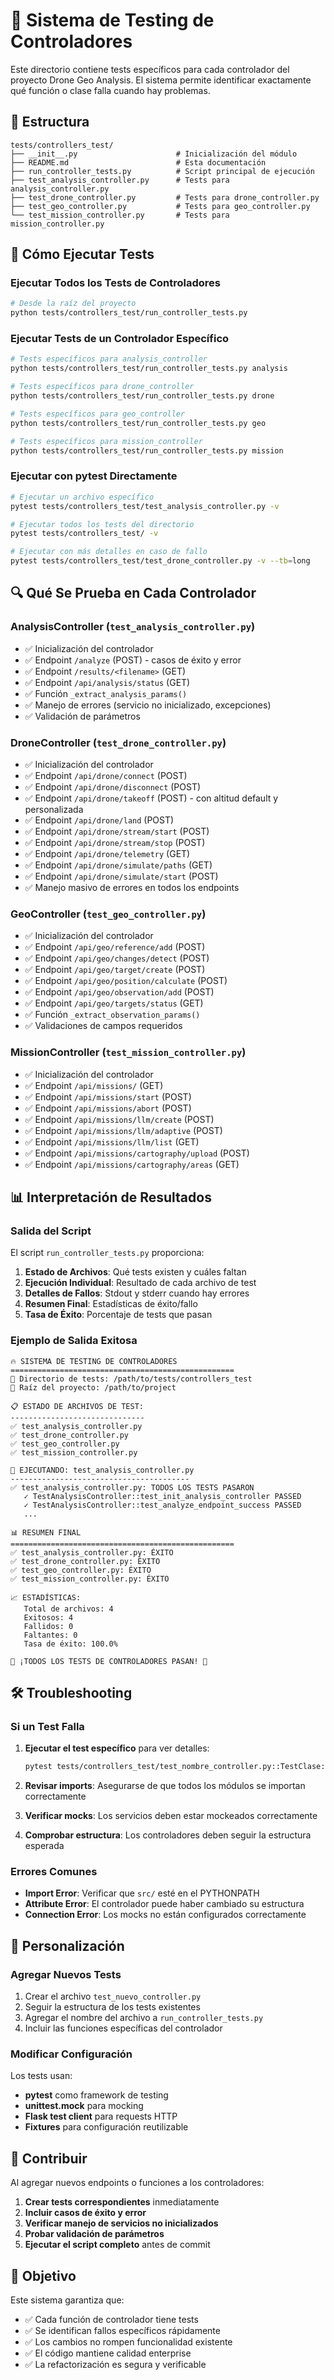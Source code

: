 # 🧪 Sistema de Testing de Controladores

Este directorio contiene tests específicos para cada controlador del proyecto Drone Geo Analysis. El sistema permite identificar exactamente qué función o clase falla cuando hay problemas.

## 📁 Estructura

```
tests/controllers_test/
├── __init__.py                      # Inicialización del módulo
├── README.md                        # Esta documentación
├── run_controller_tests.py          # Script principal de ejecución
├── test_analysis_controller.py      # Tests para analysis_controller.py
├── test_drone_controller.py         # Tests para drone_controller.py
├── test_geo_controller.py           # Tests para geo_controller.py
└── test_mission_controller.py       # Tests para mission_controller.py
```

## 🚀 Cómo Ejecutar Tests

### Ejecutar Todos los Tests de Controladores

```bash
# Desde la raíz del proyecto
python tests/controllers_test/run_controller_tests.py
```

### Ejecutar Tests de un Controlador Específico

```bash
# Tests específicos para analysis_controller
python tests/controllers_test/run_controller_tests.py analysis

# Tests específicos para drone_controller
python tests/controllers_test/run_controller_tests.py drone

# Tests específicos para geo_controller
python tests/controllers_test/run_controller_tests.py geo

# Tests específicos para mission_controller
python tests/controllers_test/run_controller_tests.py mission
```

### Ejecutar con pytest Directamente

```bash
# Ejecutar un archivo específico
pytest tests/controllers_test/test_analysis_controller.py -v

# Ejecutar todos los tests del directorio
pytest tests/controllers_test/ -v

# Ejecutar con más detalles en caso de fallo
pytest tests/controllers_test/test_drone_controller.py -v --tb=long
```

## 🔍 Qué Se Prueba en Cada Controlador

### AnalysisController (`test_analysis_controller.py`)
- ✅ Inicialización del controlador
- ✅ Endpoint `/analyze` (POST) - casos de éxito y error
- ✅ Endpoint `/results/<filename>` (GET)
- ✅ Endpoint `/api/analysis/status` (GET)
- ✅ Función `_extract_analysis_params()`
- ✅ Manejo de errores (servicio no inicializado, excepciones)
- ✅ Validación de parámetros

### DroneController (`test_drone_controller.py`)
- ✅ Inicialización del controlador
- ✅ Endpoint `/api/drone/connect` (POST)
- ✅ Endpoint `/api/drone/disconnect` (POST)
- ✅ Endpoint `/api/drone/takeoff` (POST) - con altitud default y personalizada
- ✅ Endpoint `/api/drone/land` (POST)
- ✅ Endpoint `/api/drone/stream/start` (POST)
- ✅ Endpoint `/api/drone/stream/stop` (POST)
- ✅ Endpoint `/api/drone/telemetry` (GET)
- ✅ Endpoint `/api/drone/simulate/paths` (GET)
- ✅ Endpoint `/api/drone/simulate/start` (POST)
- ✅ Manejo masivo de errores en todos los endpoints

### GeoController (`test_geo_controller.py`)
- ✅ Inicialización del controlador
- ✅ Endpoint `/api/geo/reference/add` (POST)
- ✅ Endpoint `/api/geo/changes/detect` (POST)
- ✅ Endpoint `/api/geo/target/create` (POST)
- ✅ Endpoint `/api/geo/position/calculate` (POST)
- ✅ Endpoint `/api/geo/observation/add` (POST)
- ✅ Endpoint `/api/geo/targets/status` (GET)
- ✅ Función `_extract_observation_params()`
- ✅ Validaciones de campos requeridos

### MissionController (`test_mission_controller.py`)
- ✅ Inicialización del controlador
- ✅ Endpoint `/api/missions/` (GET)
- ✅ Endpoint `/api/missions/start` (POST)
- ✅ Endpoint `/api/missions/abort` (POST)
- ✅ Endpoint `/api/missions/llm/create` (POST)
- ✅ Endpoint `/api/missions/llm/adaptive` (POST)
- ✅ Endpoint `/api/missions/llm/list` (GET)
- ✅ Endpoint `/api/missions/cartography/upload` (POST)
- ✅ Endpoint `/api/missions/cartography/areas` (GET)

## 📊 Interpretación de Resultados

### Salida del Script

El script `run_controller_tests.py` proporciona:

1. **Estado de Archivos**: Qué tests existen y cuáles faltan
2. **Ejecución Individual**: Resultado de cada archivo de test
3. **Detalles de Fallos**: Stdout y stderr cuando hay errores
4. **Resumen Final**: Estadísticas de éxito/fallo
5. **Tasa de Éxito**: Porcentaje de tests que pasan

### Ejemplo de Salida Exitosa

```
🔥 SISTEMA DE TESTING DE CONTROLADORES
==================================================
📁 Directorio de tests: /path/to/tests/controllers_test
📁 Raíz del proyecto: /path/to/project

📋 ESTADO DE ARCHIVOS DE TEST:
------------------------------
✅ test_analysis_controller.py
✅ test_drone_controller.py
✅ test_geo_controller.py
✅ test_mission_controller.py

🧪 EJECUTANDO: test_analysis_controller.py
----------------------------------------
✅ test_analysis_controller.py: TODOS LOS TESTS PASARON
   ✓ TestAnalysisController::test_init_analysis_controller PASSED
   ✓ TestAnalysisController::test_analyze_endpoint_success PASSED
   ...

📊 RESUMEN FINAL
==================================================
✅ test_analysis_controller.py: ÉXITO
✅ test_drone_controller.py: ÉXITO
✅ test_geo_controller.py: ÉXITO
✅ test_mission_controller.py: ÉXITO

📈 ESTADÍSTICAS:
   Total de archivos: 4
   Exitosos: 4
   Fallidos: 0
   Faltantes: 0
   Tasa de éxito: 100.0%

🎉 ¡TODOS LOS TESTS DE CONTROLADORES PASAN! 🎉
```

## 🛠️ Troubleshooting

### Si un Test Falla

1. **Ejecutar el test específico** para ver detalles:
   ```bash
   pytest tests/controllers_test/test_nombre_controller.py::TestClase::test_metodo_especifico -v --tb=long
   ```

2. **Revisar imports**: Asegurarse de que todos los módulos se importan correctamente
   
3. **Verificar mocks**: Los servicios deben estar mockeados correctamente

4. **Comprobar estructura**: Los controladores deben seguir la estructura esperada

### Errores Comunes

- **Import Error**: Verificar que `src/` esté en el PYTHONPATH
- **Attribute Error**: El controlador puede haber cambiado su estructura
- **Connection Error**: Los mocks no están configurados correctamente

## 🔧 Personalización

### Agregar Nuevos Tests

1. Crear el archivo `test_nuevo_controller.py`
2. Seguir la estructura de los tests existentes
3. Agregar el nombre del archivo a `run_controller_tests.py`
4. Incluir las funciones específicas del controlador

### Modificar Configuración

Los tests usan:
- **pytest** como framework de testing
- **unittest.mock** para mocking
- **Flask test client** para requests HTTP
- **Fixtures** para configuración reutilizable

## 📝 Contribuir

Al agregar nuevos endpoints o funciones a los controladores:

1. **Crear tests correspondientes** inmediatamente
2. **Incluir casos de éxito y error**
3. **Verificar manejo de servicios no inicializados**
4. **Probar validación de parámetros**
5. **Ejecutar el script completo** antes de commit

## 🎯 Objetivo

Este sistema garantiza que:
- ✅ Cada función de controlador tiene tests
- ✅ Se identifican fallos específicos rápidamente  
- ✅ Los cambios no rompen funcionalidad existente
- ✅ El código mantiene calidad enterprise
- ✅ La refactorización es segura y verificable 